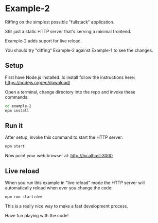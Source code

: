 # Example-2

Riffing on the simplest possible "fullstack" application.

Still just a static HTTP server that's serving a minimal frontend.

Example-2 adds suport for live reload.

You should try "diffing" Example-2 against Example-1 to see the changes.

## Setup

First have Node.js installed. Io install follow the instructions here:
https://nodejs.org/en/download/

Open a terminal, change directory into the repo and invoke these commands:

```bash
cd example-2
npm install
```

## Run it

After setup, invoke this command to start the HTTP server:

```bash
npm start
```

Now point your web browser at:
[http://localhost:3000](http://localhost:3000)


## Live reload

When you run this example in "live reload" mode the HTTP server will automatically reload when ever you change the code:

```bash
npm run start:dev
````

This is a really nice way to make a fast development process. 

Have fun playing with the code!
